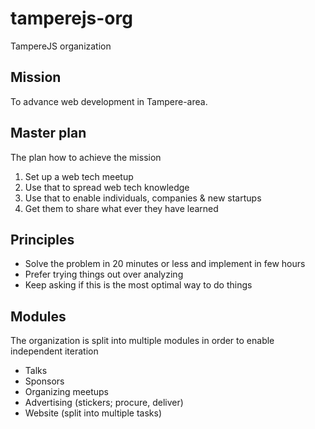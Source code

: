 # tamperejs-org

TampereJS organization

## Mission

To advance web development in Tampere-area.

## Master plan

The plan how to achieve the mission

1. Set up a web tech meetup
2. Use that to spread web tech knowledge
3. Use that to enable individuals, companies & new startups
4. Get them to share what ever they have learned

## Principles

- Solve the problem in 20 minutes or less and implement in few hours
- Prefer trying things out over analyzing
- Keep asking if this is the most optimal way to do things

## Modules

The organization is split into multiple modules in order to enable independent iteration

- Talks
- Sponsors
- Organizing meetups
- Advertising (stickers; procure, deliver)
- Website (split into multiple tasks)


